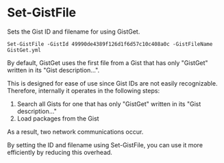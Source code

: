 # Set-GistFile

Sets the Gist ID and filename for using GistGet.

```pwsh
Set-GistFile -GistId 49990de4389f126d1f6d57c10c408a0c -GistFileName GistGet.yml
```

By default, GistGet uses the first file from a Gist that has only "GistGet" written in its "Gist description...".

This is designed for ease of use since Gist IDs are not easily recognizable. Therefore, internally it operates in the following steps:

1. Search all Gists for one that has only "GistGet" written in its "Gist description..."
2. Load packages from the Gist

As a result, two network communications occur.

By setting the ID and filename using Set-GistFile, you can use it more efficiently by reducing this overhead.